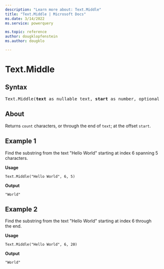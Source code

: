 ```yaml
---
description: "Learn more about: Text.Middle"
title: "Text.Middle | Microsoft Docs"
ms.date: 3/14/2022
ms.service: powerquery

ms.topic: reference
author: dougklopfenstein
ms.author: dougklo

---
```

# Text.Middle

## Syntax

<pre>
Text.Middle(<b>text</b> as nullable text, <b>start</b> as number, optional <b>count</b> as nullable number) as nullable text
</pre>
  
## About

Returns `count` characters, or through the end of `text`; at the offset `start`.

## Example 1

Find the substring from the text "Hello World" starting at index 6 spanning 5 characters.

**Usage**

```powerquery-m
Text.Middle("Hello World", 6, 5)
```

**Output**

`"World"`

## Example 2

Find the substring from the text "Hello World" starting at index 6 through the end.

**Usage**

```powerquery-m
Text.Middle("Hello World", 6, 20)
```

**Output**

`"World"`
